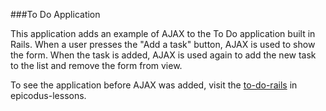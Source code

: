###To Do Application

This application adds an example of AJAX to the To Do application built in Rails.  When a user presses the "Add a task" button, AJAX is used to show the form.  When the task is added, AJAX is used again to add the new task to the list and remove the form from view.

To see the application before AJAX was added, visit the [to-do-rails](https://github.com/epicodus-lessons/to-do-rails) in epicodus-lessons.
